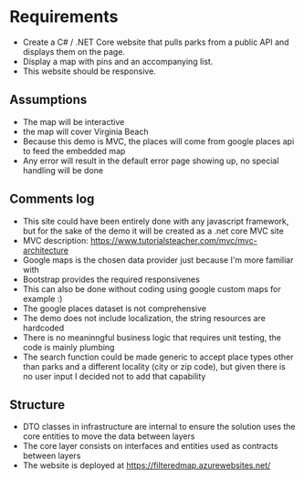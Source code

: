 # Requirements
* Create a C# / .NET Core website that pulls parks from a public API and displays them on the page.  
* Display a map with pins and an accompanying list.  
* This website should be responsive.  

## Assumptions
* The map will be interactive
* the map will cover Virginia Beach
* Because this demo is MVC, the places will come from google places api to feed the embedded map
* Any error will result in the default error page showing up, no special handling will be done


## Comments log
* This site could have been entirely done with any javascript framework, but for the sake of the demo it will be created as a .net core MVC site
* MVC description: https://www.tutorialsteacher.com/mvc/mvc-architecture
* Google maps is the chosen data provider just because I'm more familiar with
* Bootstrap provides the required responsivenes
* This can also be done without coding using google custom maps for example :)
* The google places dataset is not comprehensive
* The demo does not include localization, the string resources are hardcoded
* There is no meaninngful business logic that requires unit testing, the code is mainly plumbing
* The search function could be made generic to accept place types other than parks and a different locality (city or zip code), but given there is no user input I decided not to add that capability

## Structure
* DTO classes in infrastructure are internal to ensure the solution uses the core entities to move the data between layers
* The core layer consists on interfaces and entities used as contracts between layers
* The website is deployed at https://filteredmap.azurewebsites.net/
